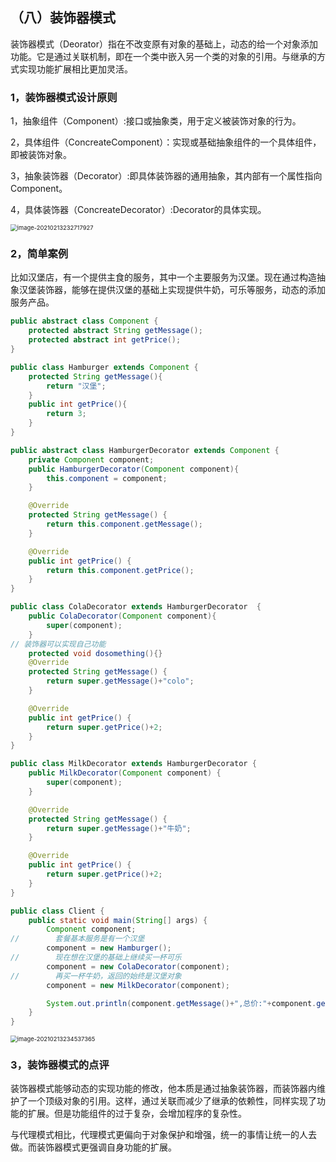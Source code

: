 ## （八）装饰器模式

装饰器模式（Deorator）指在不改变原有对象的基础上，动态的给一个对象添加功能。它是通过关联机制，即在一个类中嵌入另一个类的对象的引用。与继承的方式实现功能扩展相比更加灵活。

### 1，装饰器模式设计原则

1，抽象组件（Component）:接口或抽象类，用于定义被装饰对象的行为。

2，具体组件（ConcreateComponent）：实现或基础抽象组件的一个具体组件，即被装饰对象。

3，抽象装饰器（Decorator）:即具体装饰器的通用抽象，其内部有一个属性指向Component。

4，具体装饰器（ConcreateDecorator）:Decorator的具体实现。

<img src="https://cdn.jsdelivr.net/gh/hellolsk/imageSource//imageblog/20210213232806.png" alt="image-20210213232717927" style="zoom:67%;" />

### 2，简单案例

比如汉堡店，有一个提供主食的服务，其中一个主要服务为汉堡。现在通过构造抽象汉堡装饰器，能够在提供汉堡的基础上实现提供牛奶，可乐等服务，动态的添加服务产品。

```java
public abstract class Component {
    protected abstract String getMessage();
    protected abstract int getPrice();
}
```

```java
public class Hamburger extends Component {
    protected String getMessage(){
        return "汉堡";
    }
    public int getPrice(){
        return 3;
    }
}
```

```java
public abstract class HamburgerDecorator extends Component {
    private Component component;
    public HamburgerDecorator(Component component){
        this.component = component;
    }

    @Override
    protected String getMessage() {
        return this.component.getMessage();
    }

    @Override
    public int getPrice() {
        return this.component.getPrice();
    }
}
```

```java
public class ColaDecorator extends HamburgerDecorator  {
    public ColaDecorator(Component component){
        super(component);
    }
// 装饰器可以实现自己功能
    protected void dosomething(){}
    @Override
    protected String getMessage() {
        return super.getMessage()+"colo";
    }

    @Override
    public int getPrice() {
        return super.getPrice()+2;
    }
}
```

```java
public class MilkDecorator extends HamburgerDecorator {
    public MilkDecorator(Component component) {
        super(component);
    }

    @Override
    protected String getMessage() {
        return super.getMessage()+"牛奶";
    }

    @Override
    public int getPrice() {
        return super.getPrice()+2;
    }
}

```

```java
public class Client {
    public static void main(String[] args) {
        Component component;
//        套餐基本服务是有一个汉堡
        component = new Hamburger();
//        现在想在汉堡的基础上继续买一杯可乐
        component = new ColaDecorator(component);
//        再买一杯牛奶，返回的始终是汉堡对象
        component = new MilkDecorator(component);

        System.out.println(component.getMessage()+",总价:"+component.getPrice());
    }
}
```

<img src="https://cdn.jsdelivr.net/gh/hellolsk/imageSource//imageblog/20210213234539.png" alt="image-20210213234537365" style="zoom: 67%;" />

### 3，装饰器模式的点评

装饰器模式能够动态的实现功能的修改，他本质是通过抽象装饰器，而装饰器内维护了一个顶级对象的引用。这样，通过关联而减少了继承的依赖性，同样实现了功能的扩展。但是功能组件的过于复杂，会增加程序的复杂性。

与代理模式相比，代理模式更偏向于对象保护和增强，统一的事情让统一的人去做。而装饰器模式更强调自身功能的扩展。